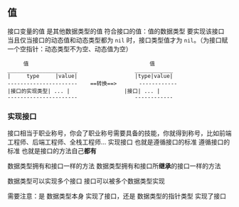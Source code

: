 ##  值
接口变量的值 是其他数据类型的值
符合接口的值：值的数据类型 要实现该接口
当且仅当接口的动态值和动态类型都为 `nil` 时，接口类型值才为 `nil`。（为接口赋一个空指针：动态类型不为空、动态值为空）
```shell
	 值										值
______________________					____________
|     type     |value|					|type|value|
----------------------	  ==转换==>		------------
|接口的实现类型| ... |					|接口| ... |
----------------------					------------
```


###   实现接口
接口相当于职业称号，你会了职业称号需要具备的技能，你就得到称号，比如前端工程师、后端工程师、全栈工程师...
实现接口 也就是遵循接口的标准
遵循接口的标准 也就是接口的方法自己**都有**

数据类型拥有和接口一样的方法
数据类型拥有和接口所**继承**的接口一样的方法

数据类型可以实现多个接口
接口可以被多个数据类型实现

需要注意：是 数据类型本身 实现了接口，还是 数据类型的指针类型 实现了接口

